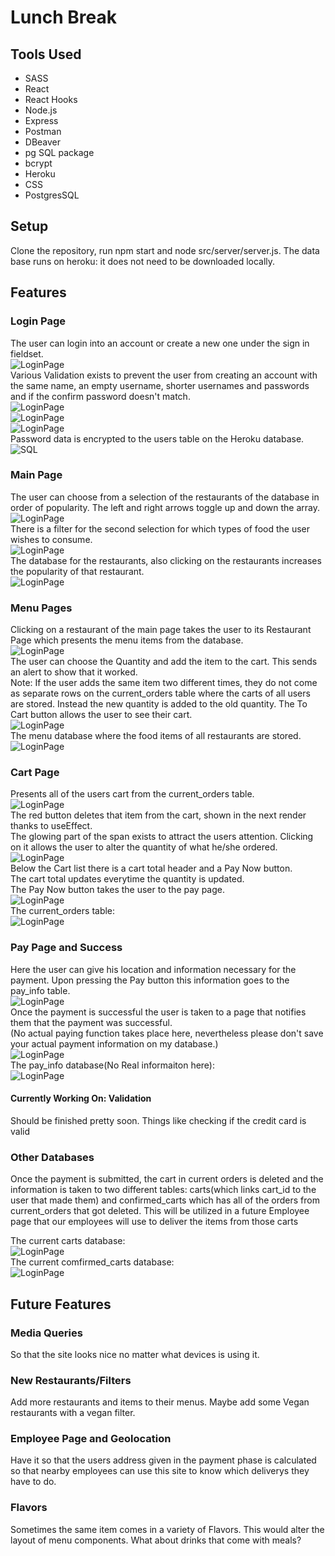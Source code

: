 # Lunch Break
## Tools Used
- SASS
- React
- React Hooks
- Node.js 
- Express
- Postman
- DBeaver
- pg SQL package
- bcrypt
- Heroku
- CSS
- PostgresSQL

## Setup
Clone the repository, run npm start and node src/server/server.js. The data base runs on heroku: it does not need to be downloaded locally.  

## Features

### Login Page
The user can login into an account or create a new one under the sign in fieldset.  
![LoginPage](./src/images/LoginPage.png)  
Various Validation exists to prevent the user from creating an account with the same name, an empty username, shorter usernames and passwords
and if the confirm password doesn't match.  
![LoginPage](./src/images/LoginErr.png)  
![LoginPage](./src/images/SigninErrs.png)  
![LoginPage](./src/images/UsedUserName.png)  
Password data is encrypted to the users table on the Heroku database.  
![SQL](./src/images/UsersSQL.png)  
### Main Page
The user can choose from a selection of the restaurants of the database in order of popularity. The left and right arrows toggle up and down the array.   
![LoginPage](./src/images/MainSelector.png)  
There is a filter for the second selection for which types of food the user wishes to consume.  
![LoginPage](./src/images/MainFilters.png)  
The database for the restaurants, also clicking on the restaurants increases the popularity of that restaurant.  
![LoginPage](./src/images/RestaurantsSQL.png)  

### Menu Pages
Clicking on a restaurant of the main page takes the user to its Restaurant Page which presents the menu items from the database.  
![LoginPage](./src/images/Menu1.png)  
The user can choose the Quantity and add the item to the cart. This sends an alert to show that it worked.  
Note: If the user adds the same item two different times, they do not come as separate rows on the current_orders table where the carts of all users are stored. Instead the new quantity is added to the old quantity. The To Cart button allows the user to see their cart.   
![LoginPage](./src/images/Menu2.png)  
The menu database where the food items of all restaurants are stored.
![LoginPage](./src/images/Menu3.png)  
### Cart Page
Presents all of the users cart from the current_orders table.  
![LoginPage](./src/images/CartPage1.png)  
The red button deletes that item from the cart, shown in the next render thanks to useEffect.  
The glowing part of the span exists to attract the users attention. Clicking on it allows the user to alter the quantity of what he/she ordered.  
![LoginPage](./src/images/CartPage2.png)  
Below the Cart list there is a cart total header and a Pay Now button.  
The cart total updates everytime the quantity is updated.  
The Pay Now button takes the user to the pay page.  
![LoginPage](./src/images/CartPage3.png)  
The current_orders table:  
![LoginPage](./src/images/CartPage4.png)  


### Pay Page and Success
Here the user can give his location and information necessary for the payment. Upon pressing the Pay button this information goes to the pay_info table.  
![LoginPage](./src/images/Pay1.png)  
Once the payment is successful the user is taken to a page that notifies them that the payment was successful.  
(No actual paying function takes place here, nevertheless please don't save your actual payment information on my database.)  
![LoginPage](./src/images/Pay2.png)  
The pay_info database(No Real informaiton here):  
![LoginPage](./src/images/Pay4.png) 

#### Currently Working On: Validation
Should be finished pretty soon. Things like checking if the credit card is valid 

### Other Databases
Once the payment is submitted, the cart in current orders is deleted and the information is taken to two different tables: carts(which links cart_id to the user that made them) and confirmed_carts which has all of the orders from current_orders that got deleted. This will be utilized in a future Employee page that our employees will use to deliver the items from those carts  
  
The current carts database:  
![LoginPage](./src/images/Pay3.png)    
The current comfirmed_carts database:  
![LoginPage](./src/images/Pay5.png) 

## Future Features

### Media Queries
So that the site looks nice no matter what devices is using it.  
### New Restaurants/Filters
Add more restaurants and items to their menus. Maybe add some Vegan restaurants with a vegan filter.  
### Employee Page and Geolocation
Have it so that the users address given in the payment phase is calculated so that nearby employees can use this site to know which deliverys they have to do.  
### Flavors
Sometimes the same item comes in a variety of Flavors. This would alter the layout of menu components. What about drinks that come with meals?  
